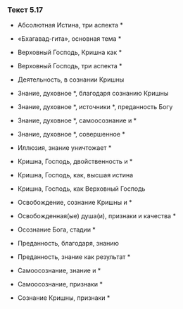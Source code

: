 ### Текст 5.17

- Абсолютная Истина, три аспекта *

- «Бхагавад-гита», основная тема *

- Верховный Господь, Кришна как *

- Верховный Господь, три аспекта *

- Деятельность, в сознании Кришны

- Знание, духовное *, благодаря сознанию Кришны

- Знание, духовное *, источники *, преданность Богу

- Знание, духовное *, самоосознание и *

- Знание, духовное *, совершенное *

- Иллюзия, знание уничтожает *

- Кришна, Господь, двойственность и *

- Кришна, Господь, как, высшая истина

- Кришна, Господь, как Верховный Господь

- Освобождение, сознание Кришны и *

- Освобожденная(ые) душа(и), признаки и качества *

- Осознание Бога, стадии *

- Преданность, благодаря, знанию

- Преданность, знание как результат *

- Самоосознание, знание и *

- Самоосознание, признаки *

- Сознание Кришны, признаки *
	
